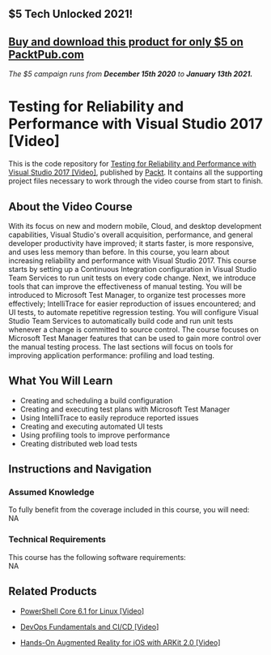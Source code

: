 ## $5 Tech Unlocked 2021!
[Buy and download this product for only $5 on PacktPub.com](https://www.packtpub.com/)
-----
*The $5 campaign         runs from __December 15th 2020__ to __January 13th 2021.__*

# Testing for Reliability and Performance with Visual Studio 2017 [Video]
This is the code repository for [Testing for Reliability and Performance with Visual Studio 2017 [Video]](https://www.packtpub.com/application-development/testing-reliability-and-performance-visual-studio-2017-video?utm_source=github&utm_medium=repository&utm_campaign=9781788479882), published by [Packt](https://www.packtpub.com/?utm_source=github). It contains all the supporting project files necessary to work through the video course from start to finish.
## About the Video Course
With its focus on new and modern mobile, Cloud, and desktop development capabilities, Visual Studio's overall acquisition, performance, and general developer productivity have improved; it starts faster, is more responsive, and uses less memory than before.
In this course, you learn about increasing reliability and performance with Visual Studio 2017. This course starts by setting up a Continuous Integration configuration in Visual Studio Team Services to run unit tests on every code change. Next, we introduce tools that can improve the effectiveness of manual testing. You will be introduced to Microsoft Test Manager, to organize test processes more effectively; IntelliTrace for easier reproduction of issues encountered; and UI tests, to automate repetitive regression testing. You will configure Visual Studio Team Services to automatically build code and run unit tests whenever a change is committed to source control. The course focuses on Microsoft Test Manager features that can be used to gain more control over the manual testing process. 
The last sections will focus on tools for improving application performance: profiling and load testing.	

<H2>What You Will Learn</H2>
<DIV class=book-info-will-learn-text>
<UL>
<LI>Creating and scheduling a build configuration 
<LI>Creating and executing test plans with Microsoft Test Manager 
<LI>Using IntelliTrace to easily reproduce reported issues 
<LI>Creating and executing automated UI tests 
<LI>Using profiling tools to improve performance 
<LI>Creating distributed web load tests </LI></UL></DIV>

## Instructions and Navigation
### Assumed Knowledge
To fully benefit from the coverage included in this course, you will need:<br/>
NA
### Technical Requirements
This course has the following software requirements:<br/>
NA

## Related Products
* [PowerShell Core 6.1 for Linux [Video]]()

* [DevOps Fundamentals and CI/CD [Video]]()

* [Hands-On Augmented Reality for iOS with ARKit 2.0 [Video]]()


